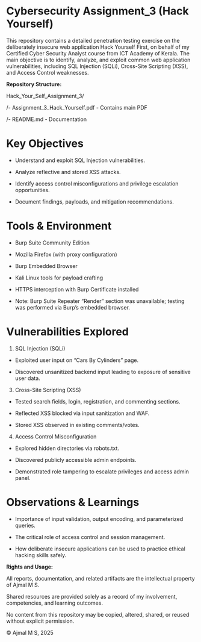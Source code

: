 # Cybersecurity Assignment_3 (Hack Yourself)

This repository contains a detailed penetration testing exercise on the deliberately insecure web application Hack Yourself First, on behalf of my Certified Cyber Security Analyst course from ICT Academy of Kerala. The main objective is to identify, analyze, and exploit common web application vulnerabilities, including SQL Injection (SQLi), Cross-Site Scripting (XSS), and Access Control weaknesses.

**Repository Structure:**

Hack_Your_Self_Assignment_3/

/- Assignment_3_Hack_Yourself.pdf - Contains main PDF

/- README.md                      - Documentation

# Key Objectives

- Understand and exploit SQL Injection vulnerabilities.

- Analyze reflective and stored XSS attacks.

- Identify access control misconfigurations and privilege escalation opportunities.

- Document findings, payloads, and mitigation recommendations.

# Tools & Environment

- Burp Suite Community Edition

- Mozilla Firefox (with proxy configuration)

- Burp Embedded Browser

- Kali Linux tools for payload crafting

- HTTPS interception with Burp Certificate installed

- Note: Burp Suite Repeater “Render” section was unavailable; testing was performed via Burp’s embedded browser.

# Vulnerabilities Explored

1. SQL Injection (SQLi)

- Exploited user input on “Cars By Cylinders” page.

- Discovered unsanitized backend input leading to exposure of sensitive user data.

3. Cross-Site Scripting (XSS)

- Tested search fields, login, registration, and commenting sections.

- Reflected XSS blocked via input sanitization and WAF.

- Stored XSS observed in existing comments/votes.

4. Access Control Misconfiguration

- Explored hidden directories via robots.txt.

- Discovered publicly accessible admin endpoints.

- Demonstrated role tampering to escalate privileges and access admin panel.

# Observations & Learnings

- Importance of input validation, output encoding, and parameterized queries.

- The critical role of access control and session management.

- How deliberate insecure applications can be used to practice ethical hacking skills safely.

**Rights and Usage:**

All reports, documentation, and related artifacts are the intellectual property of Ajmal M S.

Shared resources are provided solely as a record of my involvement, competencies, and learning outcomes.

No content from this repository may be copied, altered, shared, or reused without explicit permission.

© Ajmal M S, 2025
